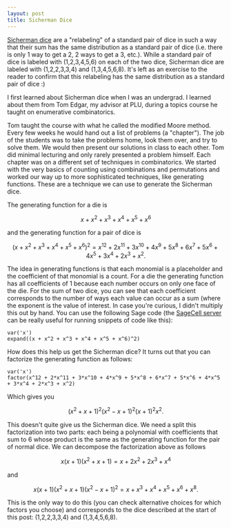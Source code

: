```yaml
---
layout: post
title: Sicherman Dice
---
```



[Sicherman dice](https://en.wikipedia.org/wiki/Sicherman_dice) are a "relabeling" of a standard pair of dice in such a way that their sum has the same distribution as a standard pair of dice (i.e. there is only 1 way to get a 2, 2 ways to get a 3, etc.). While a standard pair of dice is labeled with (1,2,3,4,5,6) on each of the two dice, Sicherman dice are labeled with (1,2,2,3,3,4) and (1,3,4,5,6,8). It's left as an exercise to the reader to confirm that this relabeling has the same distribution as a standard pair of dice :)

I first learned about Sicherman dice when I was an undergrad. I learned about them from Tom Edgar, my advisor at PLU, during a topics course he taught on enumerative combinatorics.

Tom taught the course with what he called the modified Moore method. Every few weeks he would hand out a list of problems (a "chapter"). The job of the students was to take the problems home, look them over, and try to solve them. We would then present our solutions in class to each other. Tom did minimal lecturing and only rarely presented a problem himself. Each chapter was on a different set of techniques in combinatorics. We started with the very basics of counting using combinations and permutations and worked our way up to more sophisticated techniques, like generating functions. These are a technique we can use to generate the Sicherman dice.

The generating function for a die is 

$$ x + x^2 + x^3 + x^4 + x^5 + x^6 $$

and the generating function for a pair of dice is 

$$ (x + x^2 + x^3 + x^4 + x^5 + x^6)^2 = x^{12} + 2x^{11} + 3x^{10} + 4x^9 + 5x^8 + 6x^7 + 5x^6 + 4x^5 + 3x^4 + 2x^3 + x^2.$$

The idea in generating functions is that each monomial is a placeholder and the coefficient of that monomial is a count. For a die the generating function has all coefficients of 1 because each number occurs on only one face of the die. For the sum of two dice, you can see that each coefficient corresponds to the number of ways each value can occur as a sum (where the exponent is the value of interest. In case you're curious, I didn't multiply this out by hand. You can use the following Sage code (the [SageCell server](https://sagecell.sagemath.org/) can be really useful for running snippets of code like this):

~~~~
var('x')
expand((x + x^2 + x^3 + x^4 + x^5 + x^6)^2)
~~~~

How does this help us get the Sicherman dice? It turns out that you can factorize the generating function as follows:

~~~~
var('x')
factor(x^12 + 2*x^11 + 3*x^10 + 4*x^9 + 5*x^8 + 6*x^7 + 5*x^6 + 4*x^5 + 3*x^4 + 2*x^3 + x^2)
~~~~

Which gives you

$$(x^2 + x + 1)^2(x^2 - x + 1)^2(x + 1)^2x^2.$$

This doesn't quite give us the Sicherman dice. We need a split this factorization into two parts: each being a polynomial with coefficients that sum to 6 whose product is the same as the generating function for the pair of normal dice. We can decompose the factorization above as follows

$$x (x+1) (x^2 + x + 1) = x + 2x^2 + 2x^3 + x^4$$

and

$$x(x+1)(x^2 + x +1)(x^2 - x + 1)^2 = x + x^3 + x^4 + x^5 + x^6 + x^8.$$

This is the only way to do this (you can check alternative choices for which factors you choose) and corresponds to the dice described at the start of this post: (1,2,2,3,3,4) and (1,3,4,5,6,8).
